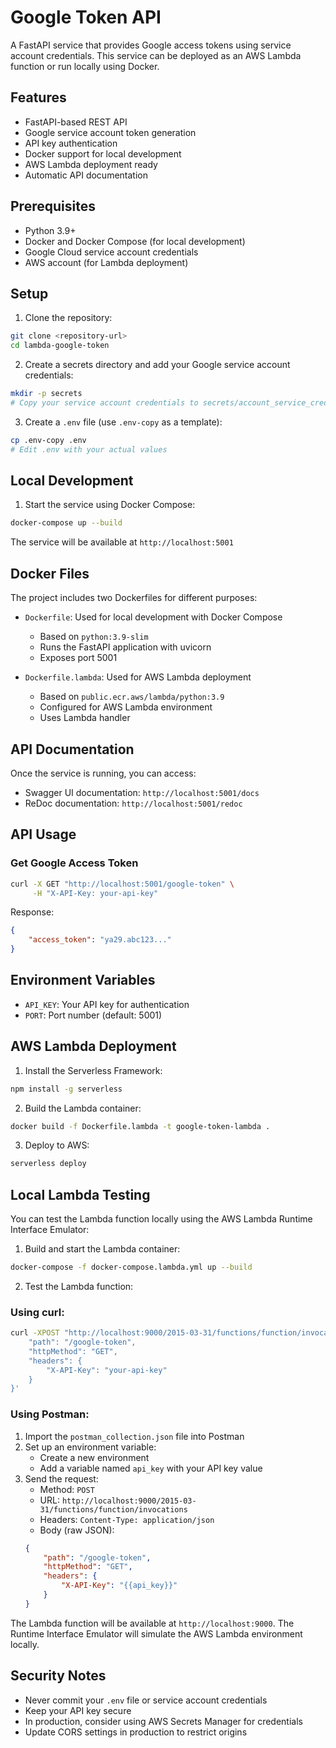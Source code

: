 # Google Token API

A FastAPI service that provides Google access tokens using service account credentials. This service can be deployed as an AWS Lambda function or run locally using Docker.

## Features

- FastAPI-based REST API
- Google service account token generation
- API key authentication
- Docker support for local development
- AWS Lambda deployment ready
- Automatic API documentation

## Prerequisites

- Python 3.9+
- Docker and Docker Compose (for local development)
- Google Cloud service account credentials
- AWS account (for Lambda deployment)

## Setup

1. Clone the repository:
```bash
git clone <repository-url>
cd lambda-google-token
```

2. Create a secrets directory and add your Google service account credentials:
```bash
mkdir -p secrets
# Copy your service account credentials to secrets/account_service_credentials.json
```

3. Create a `.env` file (use `.env-copy` as a template):
```bash
cp .env-copy .env
# Edit .env with your actual values
```

## Local Development

1. Start the service using Docker Compose:
```bash
docker-compose up --build
```

The service will be available at `http://localhost:5001`

## Docker Files

The project includes two Dockerfiles for different purposes:

- `Dockerfile`: Used for local development with Docker Compose
  - Based on `python:3.9-slim`
  - Runs the FastAPI application with uvicorn
  - Exposes port 5001

- `Dockerfile.lambda`: Used for AWS Lambda deployment
  - Based on `public.ecr.aws/lambda/python:3.9`
  - Configured for AWS Lambda environment
  - Uses Lambda handler

## API Documentation

Once the service is running, you can access:
- Swagger UI documentation: `http://localhost:5001/docs`
- ReDoc documentation: `http://localhost:5001/redoc`

## API Usage

### Get Google Access Token

```bash
curl -X GET "http://localhost:5001/google-token" \
     -H "X-API-Key: your-api-key"
```

Response:
```json
{
    "access_token": "ya29.abc123..."
}
```

## Environment Variables

- `API_KEY`: Your API key for authentication
- `PORT`: Port number (default: 5001)

## AWS Lambda Deployment

1. Install the Serverless Framework:
```bash
npm install -g serverless
```

2. Build the Lambda container:
```bash
docker build -f Dockerfile.lambda -t google-token-lambda .
```

3. Deploy to AWS:
```bash
serverless deploy
```

## Local Lambda Testing

You can test the Lambda function locally using the AWS Lambda Runtime Interface Emulator:

1. Build and start the Lambda container:
```bash
docker-compose -f docker-compose.lambda.yml up --build
```

2. Test the Lambda function:

### Using curl:
```bash
curl -XPOST "http://localhost:9000/2015-03-31/functions/function/invocations" -d '{
    "path": "/google-token",
    "httpMethod": "GET",
    "headers": {
        "X-API-Key": "your-api-key"
    }
}'
```

### Using Postman:
1. Import the `postman_collection.json` file into Postman
2. Set up an environment variable:
   - Create a new environment
   - Add a variable named `api_key` with your API key value
3. Send the request:
   - Method: `POST`
   - URL: `http://localhost:9000/2015-03-31/functions/function/invocations`
   - Headers: `Content-Type: application/json`
   - Body (raw JSON):
   ```json
   {
       "path": "/google-token",
       "httpMethod": "GET",
       "headers": {
           "X-API-Key": "{{api_key}}"
       }
   }
   ```

The Lambda function will be available at `http://localhost:9000`. The Runtime Interface Emulator will simulate the AWS Lambda environment locally.

## Security Notes

- Never commit your `.env` file or service account credentials
- Keep your API key secure
- In production, consider using AWS Secrets Manager for credentials
- Update CORS settings in production to restrict origins

